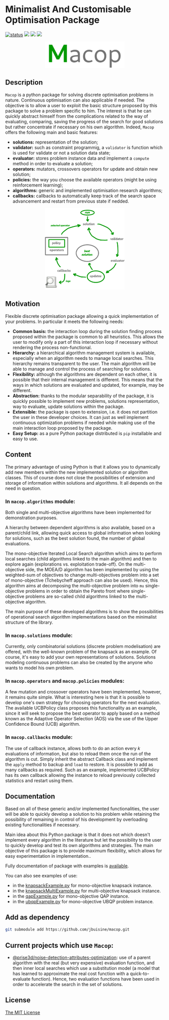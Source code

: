 # Minimalist And Customisable Optimisation Package

[![status](https://joss.theoj.org/papers/9ea7d55c4fa83808f96929cb87adff3e/status.svg)](https://joss.theoj.org/papers/9ea7d55c4fa83808f96929cb87adff3e) ![](https://img.shields.io/github/workflow/status/jbuisine/macop/build?style=flat-square) ![](https://img.shields.io/pypi/v/macop?style=flat-square) ![](https://img.shields.io/pypi/dm/macop?style=flat-square)


<p align="center">
    <img src="https://github.com/jbuisine/macop/blob/master/docs/source/_static/logo_macop.png" alt="" width="50%">
</p>


## Description

`Macop` is a python package for solving discrete optimisation problems in nature. Continuous optimisation can also applicable if needed. The objective is to allow a user to exploit the basic structure proposed by this package to solve a problem specific to him. The interest is that he can quickly abstract himself from the complications related to the way of evaluating, comparing, saving the progress of the search for good solutions but rather concentrate if necessary on his own algorithm. Indeed, `Macop` offers the following main and basic features: 

- **solutions:** representation of the solution;
- **validator:** such as constraint programmig, a `validator` is function which is used for validate or not a solution data state;
- **evaluator:** stores problem instance data and implement a `compute` method in order to evaluate a solution;
- **operators:** mutators, crossovers operators for update and obtain new solution;
- **policies:** the way you choose the available operators (might be using reinforcement learning);
- **algorithms:** generic and implemented optimisation research algorithms;
- **callbacks:** callbacks to automatically keep track of the search space advancement and restart from previous state if nedded.

<p align="center">
    <img src="https://github.com/jbuisine/macop/blob/master/docs/source/_static/documentation/macop_behaviour.png" alt="" width="50%">
</p>


## Motivation

Flexible discrete optimisation package allowing a quick implementation of your problems. In particular it meets the following needs:

- **Common basis:** the interaction loop during the solution finding process proposed within the package is common to all heuristics. This allows the user to modify only a part of this interaction loop if necessary without rendering the process non-functional.
- **Hierarchy:** a hierarchical algorithm management system is available, especially when an algorithm needs to manage local searches. This hierarchy remains transparent to the user. The main algorithm will be able to manage and control the process of searching for solutions.
- **Flexibility:** although the algorithms are dependent on each other, it is possible that their internal management is different. This means that the ways in which solutions are evaluated and updated, for example, may be different.
- **Abstraction:** thanks to the modular separability of the package, it is quickly possible to implement new problems, solutions representation, way to evaluate, update solutions within the package.
- **Extensible:** the package is open to extension, i.e. it does not partition the user in these developer choices. It can just as well implement continuous optimization problems if needed while making use of the main interaction loop proposed by the package.
- **Easy Setup:** as a pure Python package distributed is ``pip`` installable and easy to use.


## Content

The primary advantage of using Python is that it allows you to dynamically add new members within the new implemented solution or algorithm classes. This of course does not close the possibilities of extension and storage of information within solutions and algorithms. It all depends on the need in question.

### In `macop.algorithms` module:

Both single and multi-objective algorithms have been implemented for demonstration purposes. 

A hierarchy between dependent algorithms is also available, based on a parent/child link, allowing quick access to global information when looking for solutions, such as the best solution found, the number of global evaluations.

The mono-objective Iterated Local Search algorithm which aims to perform local searches (child algorithms linked to the main algorithm) and then to explore again (explorations vs. exploitation trade-off). On the multi-objective side, the MOEA/D algorithm has been implemented by using the weighted-sum of objectives to change multi-objectives problem into a set of mono-objective (Tchebycheff approach can also be used). Hence, this algorithm aims at decomposing the multi-objective problem into `mu` single-objective problems in order to obtain the Pareto front where single-objective problems are so-called child algorithms linked to the multi-objective algorithm.

The main purpose of these developed algorithms is to show the possibilities of operational search algorithm implementations based on the minimalist structure of the library.

### In `macop.solutions` module:

Currently, only combinatorial solutions (discrete problem modelisation) are offered, with the well-known problem of the knapsack as an example. Of course, it's easy to add your own representations of solutions. Solutions modeling continuous problems can also be created by the anyone who wants to model his own problem.

### In `macop.operators` and `macop.policies` modules:

A few mutation and crossover operators have been implemented, however, it remains quite simple. What is interesting here is that it is possible to develop one's own strategy for choosing operators for the next evaluation. The available UCBPolicy class proposes this functionality as an example, since it will seek to propose the best operator to apply based on a method known as the Adaptive Operator Selection (AOS) via the use of the Upper Confidence Bound (UCB) algorithm. 

### In `macop.callbacks` module:

The use of callback instance, allows both to do an action every $k$ evaluations of information, but also to reload them once the run of the algorithm is cut. Simply inherit the abstract Callback class and implement the `apply` method to backup and `load` to restore. It is possible to add as many callbacks as required. Such as an example, implemented UCBPolicy has its own callback allowing the instance to reload previously collected statistics and restart using them.


## Documentation

Based on all of these generic and/or implemented functionalities, the user will be able to quickly develop a solution to his problem while retaining the possibility of remaining in control of his development by overloading existing functionalities if necessary.

Main idea about this Python package is that it does not which doesn't implement every algorithm in the literature but let the possibility to the user to quickly develop and test its own algorithms and strategies. The main objective of this package is to provide maximum flexibility, which allows for easy experimentation in implementation..

Fully documentation of package with examples is [available](https://jbuisine.github.io/macop). 

You can also see examples of use:
-  in the [knapsackExample.py](https://github.com/jbuisine/macop/blob/master/examples/knapsackExample.py) for mono-objective knapsack instance.
-  in the [knapsackMultiExample.py](https://github.com/jbuisine/macop/blob/master/examples/knapsackMultiExample.py) for multi-objective knapsack instance.
-  in the [qapExample.py](https://github.com/jbuisine/macop/blob/master/examples/qapExample.py) for mono-objective QAP instance.
-  in the [ubqpExample.py](https://github.com/jbuisine/macop/blob/master/examples/ubqpExample.py) for mono-objective UBQP problem instance.

## Add as dependency

```bash
git submodule add https://github.com/jbuisine/macop.git
```

## Current projects which use `Macop`:

- [@prise3d/noise-detection-attributes-optimization](https://github.com/prise-3d/noise-detection-attributes-optimization): use of a parent algorithm with the real (but very expensive) evaluation function, and then inner local searches which use a substitution model (a model that has learned to approximate the real cost function with a quick-to-evaluate function). Hence, two evaluation functions have been used in order to accelerate the search in the set of solutions.

## License

[The MIT License](LICENSE)